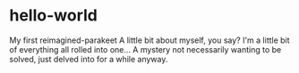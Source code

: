 # hello-world
My first reimagined-parakeet
A little bit about myself, you say? I'm a little bit of everything all rolled into one... A mystery not necessarily wanting to be solved, just delved into for a while anyway.
